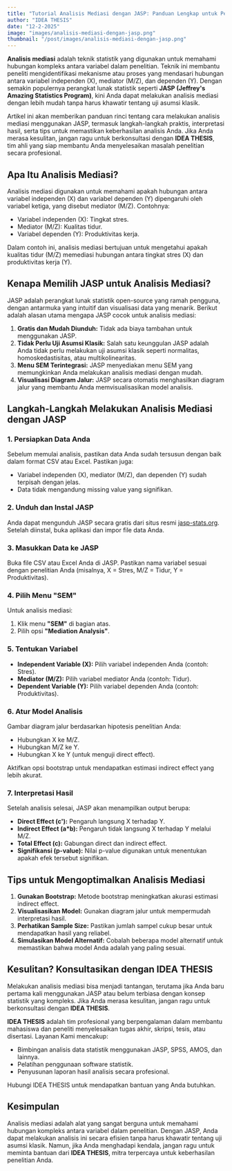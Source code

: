 ```yaml
---
title: "Tutorial Analisis Mediasi dengan JASP: Panduan Lengkap untuk Penelitian Anda"
author: "IDEA THESIS"
date: "12-2-2025"
image: "images/analisis-mediasi-dengan-jasp.png"
thumbnail: "/post/images/analisis-mediasi-dengan-jasp.png"
---
```


**Analisis mediasi** adalah teknik statistik yang digunakan untuk memahami hubungan kompleks antara variabel dalam penelitian. Teknik ini membantu peneliti mengidentifikasi mekanisme atau proses yang mendasari hubungan antara variabel independen (X), mediator (M/Z), dan dependen (Y). Dengan semakin populernya perangkat lunak statistik seperti **JASP (Jeffrey's Amazing Statistics Program)**, kini Anda dapat melakukan analisis mediasi dengan lebih mudah tanpa harus khawatir tentang uji asumsi klasik.

Artikel ini akan memberikan panduan rinci tentang cara melakukan analisis mediasi menggunakan JASP, termasuk langkah-langkah praktis, interpretasi hasil, serta tips untuk memastikan keberhasilan analisis Anda. Jika Anda merasa kesulitan, jangan ragu untuk berkonsultasi dengan **IDEA THESIS**, tim ahli yang siap membantu Anda menyelesaikan masalah penelitian secara profesional.

## Apa Itu Analisis Mediasi?
Analisis mediasi digunakan untuk memahami apakah hubungan antara variabel independen (X) dan variabel dependen (Y) dipengaruhi oleh variabel ketiga, yang disebut mediator (M/Z). Contohnya:
- Variabel independen (X): Tingkat stres.
- Mediator (M/Z): Kualitas tidur.
- Variabel dependen (Y): Produktivitas kerja.

Dalam contoh ini, analisis mediasi bertujuan untuk mengetahui apakah kualitas tidur (M/Z) memediasi hubungan antara tingkat stres (X) dan produktivitas kerja (Y).

## Kenapa Memilih JASP untuk Analisis Mediasi?
JASP adalah perangkat lunak statistik open-source yang ramah pengguna, dengan antarmuka yang intuitif dan visualisasi data yang menarik. Berikut adalah alasan utama mengapa JASP cocok untuk analisis mediasi:
1. **Gratis dan Mudah Diunduh:** Tidak ada biaya tambahan untuk menggunakan JASP.
2. **Tidak Perlu Uji Asumsi Klasik:** Salah satu keunggulan JASP adalah Anda tidak perlu melakukan uji asumsi klasik seperti normalitas, homoskedastisitas, atau multikolinearitas.
3. **Menu SEM Terintegrasi:** JASP menyediakan menu SEM yang memungkinkan Anda melakukan analisis mediasi dengan mudah.
4. **Visualisasi Diagram Jalur:** JASP secara otomatis menghasilkan diagram jalur yang membantu Anda memvisualisasikan model analisis.

## Langkah-Langkah Melakukan Analisis Mediasi dengan JASP

### 1. Persiapkan Data Anda
Sebelum memulai analisis, pastikan data Anda sudah tersusun dengan baik dalam format CSV atau Excel. Pastikan juga:
- Variabel independen (X), mediator (M/Z), dan dependen (Y) sudah terpisah dengan jelas.
- Data tidak mengandung missing value yang signifikan.

### 2. Unduh dan Instal JASP
Anda dapat mengunduh JASP secara gratis dari situs resmi [jasp-stats.org](https://jasp-stats.org/). Setelah diinstal, buka aplikasi dan impor file data Anda.

### 3. Masukkan Data ke JASP
Buka file CSV atau Excel Anda di JASP. Pastikan nama variabel sesuai dengan penelitian Anda (misalnya, X = Stres, M/Z = Tidur, Y = Produktivitas).

### 4. Pilih Menu "SEM"
Untuk analisis mediasi:
1. Klik menu **"SEM"** di bagian atas.
2. Pilih opsi **"Mediation Analysis"**.

### 5. Tentukan Variabel
- **Independent Variable (X):** Pilih variabel independen Anda (contoh: Stres).
- **Mediator (M/Z):** Pilih variabel mediator Anda (contoh: Tidur).
- **Dependent Variable (Y):** Pilih variabel dependen Anda (contoh: Produktivitas).

### 6. Atur Model Analisis
Gambar diagram jalur berdasarkan hipotesis penelitian Anda:
- Hubungkan X ke M/Z.
- Hubungkan M/Z ke Y.
- Hubungkan X ke Y (untuk menguji direct effect).

Aktifkan opsi bootstrap untuk mendapatkan estimasi indirect effect yang lebih akurat.

### 7. Interpretasi Hasil
Setelah analisis selesai, JASP akan menampilkan output berupa:
- **Direct Effect (c'):** Pengaruh langsung X terhadap Y.
- **Indirect Effect (a*b):** Pengaruh tidak langsung X terhadap Y melalui M/Z.
- **Total Effect (c):** Gabungan direct dan indirect effect.
- **Signifikansi (p-value):** Nilai p-value digunakan untuk menentukan apakah efek tersebut signifikan.

## Tips untuk Mengoptimalkan Analisis Mediasi
1. **Gunakan Bootstrap:** Metode bootstrap meningkatkan akurasi estimasi indirect effect.
2. **Visualisasikan Model:** Gunakan diagram jalur untuk mempermudah interpretasi hasil.
3. **Perhatikan Sample Size:** Pastikan jumlah sampel cukup besar untuk mendapatkan hasil yang reliabel.
4. **Simulasikan Model Alternatif:** Cobalah beberapa model alternatif untuk memastikan bahwa model Anda adalah yang paling sesuai.

## Kesulitan? Konsultasikan dengan IDEA THESIS
Melakukan analisis mediasi bisa menjadi tantangan, terutama jika Anda baru pertama kali menggunakan JASP atau belum terbiasa dengan konsep statistik yang kompleks. Jika Anda merasa kesulitan, jangan ragu untuk berkonsultasi dengan **IDEA THESIS**.

**IDEA THESIS** adalah tim profesional yang berpengalaman dalam membantu mahasiswa dan peneliti menyelesaikan tugas akhir, skripsi, tesis, atau disertasi. Layanan Kami mencakup:
- Bimbingan analisis data statistik menggunakan JASP, SPSS, AMOS, dan lainnya.
- Pelatihan penggunaan software statistik.
- Penyusunan laporan hasil analisis secara profesional.

Hubungi IDEA THESIS untuk mendapatkan bantuan yang Anda butuhkan.

## Kesimpulan
Analisis mediasi adalah alat yang sangat berguna untuk memahami hubungan kompleks antara variabel dalam penelitian. Dengan JASP, Anda dapat melakukan analisis ini secara efisien tanpa harus khawatir tentang uji asumsi klasik. Namun, jika Anda menghadapi kendala, jangan ragu untuk meminta bantuan dari **IDEA THESIS**, mitra terpercaya untuk keberhasilan penelitian Anda.
